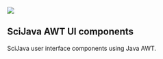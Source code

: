 [![](https://travis-ci.org/scijava/scijava-ui-awt.svg?branch=master)](https://travis-ci.org/scijava/scijava-ui-awt)

SciJava AWT UI components
-------------------------

SciJava user interface components using Java AWT.
